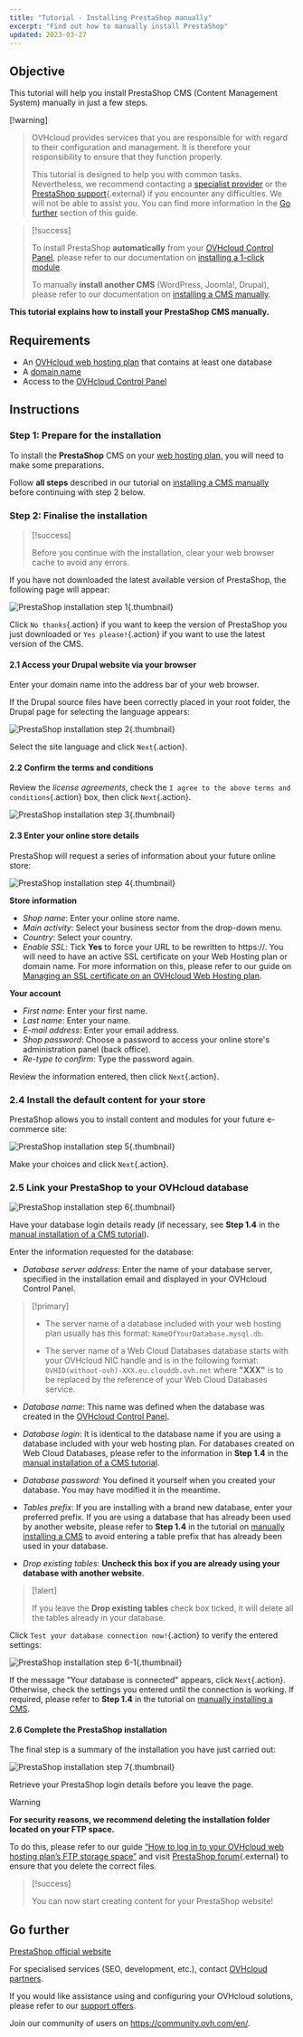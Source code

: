 ```yaml
---
title: "Tutorial - Installing PrestaShop manually"
excerpt: "Find out how to manually install PrestaShop"
updated: 2023-03-27
---
```


## Objective

This tutorial will help you install PrestaShop CMS (Content Management System) manually in just a few steps.

[!warning]
>
> OVHcloud provides services that you are responsible for with regard to their configuration and management. It is therefore your responsibility to ensure that they function properly.
>
> This tutorial is designed to help you with common tasks. Nevertheless, we recommend contacting a [specialist provider](https://partner.ovhcloud.com/en-au/directory/) or the [PrestaShop support](https://www.prestashop.com/en/support){.external} if you encounter any difficulties. We will not be able to assist you. You can find more information in the [Go further](#go-further) section of this guide.
>

> [!success]
>
> To install PrestaShop **automatically** from your [OVHcloud Control Panel](https://ca.ovh.com/auth/?action=gotomanager&from=https://www.ovh.com.au/&ovhSubsidiary=au), please refer to our documentation on [installing a 1-click module](/pages/web_cloud/web_hosting/cms_install_1_click_modules).
>
> To manually **install another CMS** (WordPress, Joomla!, Drupal), please refer to our documentation on [installing a CMS manually](/pages/web_cloud/web_hosting/cms_manual_installation).
>

**This tutorial explains how to install your PrestaShop CMS manually.**

## Requirements

- An [OVHcloud web hosting plan](https://www.ovhcloud.com/en-au/web-hosting/) that contains at least one database
- A [domain name](https://www.ovhcloud.com/en-au/domains/)
- Access to the [OVHcloud Control Panel](https://ca.ovh.com/auth/?action=gotomanager&from=https://www.ovh.com.au/&ovhSubsidiary=au)

## Instructions

### Step 1: Prepare for the installation <a name="step1"></a>

To install the **PrestaShop** CMS on your [web hosting plan](https://www.ovhcloud.com/en-au/web-hosting/), you will need to make some preparations.

Follow **all steps** described in our tutorial on [installing a CMS manually](/pages/web_cloud/web_hosting/cms_manual_installation) before continuing with step 2 below.

### Step 2: Finalise the installation <a name="step2"></a>

> [!success]
>
> Before you continue with the installation, clear your web browser cache to avoid any errors.
>

If you have not downloaded the latest available version of PrestaShop, the following page will appear:

![PrestaShop installation step 1](images/Prestashop-install-update-version.png){.thumbnail}

Click `No thanks`{.action} if you want to keep the version of PrestaShop you just downloaded or `Yes please!`{.action} if you want to use the latest version of the CMS.

#### 2.1 Access your Drupal website via your browser

Enter your domain name into the address bar of your web browser.

If the Drupal source files have been correctly placed in your root folder, the Drupal page for selecting the language appears:

![PrestaShop installation step 2](images/Prestashop-install-select-language.png){.thumbnail}

Select the site language and click `Next`{.action}.

#### 2.2 Confirm the terms and conditions

Review the *license agreements*, check the `I agree to the above terms and conditions`{.action} box, then click `Next`{.action}.

![PrestaShop installation step 3](images/Prestashop-install-licence-agreement-3.png){.thumbnail}

#### 2.3 Enter your online store details

PrestaShop will request a series of information about your future online store:

![PrestaShop installation step 4](images/Prestashop-install-store-infos-4.png){.thumbnail}

**Store information**

- *Shop name*: Enter your online store name.
- *Main activity*: Select your business sector from the drop-down menu.
- *Country*: Select your country.
- *Enable SSL*: Tick **Yes** to force your URL to be rewritten to https://. You will need to have an active SSL certificate on your Web Hosting plan or domain name. For more information on this, please refer to our guide on [Managing an SSL certificate on an OVHcloud Web Hosting plan](/pages/web_cloud/web_hosting/ssl_on_webhosting).

**Your account**

- *First name*: Enter your first name.
- *Last name*: Enter your name.
- *E-mail address*: Enter your email address.
- *Shop password*: Choose a password to access your online store's administration panel (back office).
- *Re-type to confirm*: Type the password again.

Review the information entered, then click `Next`{.action}.

### 2.4 Install the default content for your store

PrestaShop allows you to install content and modules for your future e-commerce site:

![PrestaShop installation step 5](images/Prestashop-install-store-content-5.png){.thumbnail}

Make your choices and click `Next`{.action}.

### 2.5 Link your PrestaShop to your OVHcloud database

![PrestaShop installation step 6](images/Prestashop-install-db-config-6.png){.thumbnail}

Have your database login details ready (if necessary, see **Step 1.4** in the [manual installation of a CMS tutorial](/pages/web_cloud/web_hosting/cms_manual_installation)).

Enter the information requested for the database:

- *Database server address*: Enter the name of your database server, specified in the installation email and displayed in your OVHcloud Control Panel.

> [!primary]
> 
> - The server name of a database included with your web hosting plan usually has this format: `NameOfYourDatabase.mysql.db`.
>
> - The server name of a Web Cloud Databases database starts with your OVHcloud NIC handle and is in the following format: `OVHID(without-ovh)-XXX.eu.clouddb.ovh.net` where **"XXX"** is to be replaced by the reference of your Web Cloud Databases service.
>

- *Database name*: This name was defined when the database was created in the [OVHcloud Control Panel](https://ca.ovh.com/auth/?action=gotomanager&from=https://www.ovh.com.au/&ovhSubsidiary=au).

- *Database login*: It is identical to the database name if you are using a database included with your web hosting plan. For databases created on Web Cloud Databases, please refer to the information in **Step 1.4** in the [manual installation of a CMS tutorial](/pages/web_cloud/web_hosting/cms_manual_installation).

- *Database password*: You defined it yourself when you created your database. You may have modified it in the meantime.

- *Tables prefix*: If you are installing with a brand new database, enter your preferred prefix. If you are using a database that has already been used by another website, please refer to **Step 1.4** in the tutorial on [manually installing a CMS](/pages/web_cloud/web_hosting/cms_manual_installation) to avoid entering a table prefix that has already been used in your database.

- *Drop existing tables*: **Uncheck this box if you are already using your database with another website**.

>[!alert]
>
> If you leave the **Drop existing tables** check box ticked, it will delete all the tables already in your database.
>

Click `Test your database connection now!`{.action} to verify the entered settings:

![PrestaShop installation step 6-1](images/Prestashop-install-db-config-6-1.png){.thumbnail}

If the message "Your database is connected" appears, click `Next`{.action}. Otherwise, check the settings you entered until the connection is working. If required, please refer to **Step 1.4** in the tutorial on [manually installing a CMS](/pages/web_cloud/web_hosting/cms_manual_installation).

#### 2.6 Complete the PrestaShop installation

The final step is a summary of the installation you have just carried out:

![PrestaShop installation step 7](images/Prestashop-install-resume-7.png){.thumbnail}

Retrieve your PrestaShop login details before you leave the page.

>[!warning]
>
> **For security reasons, we recommend deleting the installation folder located on your FTP space.**
>
> To do this, please refer to our guide [“How to log in to your OVHcloud web hosting plan’s FTP storage space”](/pages/web_cloud/web_hosting/ftp_connection) and visit [PrestaShop forum](https://www.prestashop.com/forums/){.external} to ensure that you delete the correct files.
>

> [!success]
>
> You can now start creating content for your PrestaShop website!
>

## Go further <a name="go-further"></a>

[PrestaShop official website](https://prestashop.com)

For specialised services (SEO, development, etc.), contact [OVHcloud partners](https://partner.ovhcloud.com/en-au/directory/).

If you would like assistance using and configuring your OVHcloud solutions, please refer to our [support offers](https://www.ovhcloud.com/en-au/support-levels/).

Join our community of users on <https://community.ovh.com/en/>.